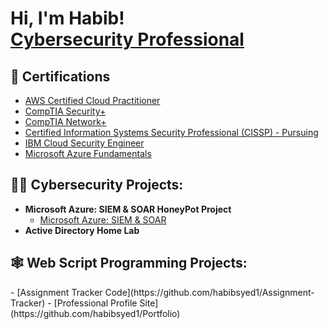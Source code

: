 <h1>Hi, I'm Habib! <br/><a href="https://github.com/habibsyed1"> <a href="https://www.linkedin.com/in/habib-syed-921839258/">Cybersecurity Professional</a></h1>

<h2>🥇 Certifications</h2>

- [AWS Certified Cloud Practitioner]()
- [CompTIA Security+]()
- [CompTIA Network+]()
- [Certified Information Systems Security Professional (CISSP) - Pursuing]()
- [IBM Cloud Security Engineer]()
- [Microsoft Azure Fundamentals]()

<h2>👨‍💻 Cybersecurity Projects:</h2>

- <b>Microsoft Azure: SIEM & SOAR HoneyPot Project</b>
  - [Microsoft Azure: SIEM & SOAR]()
- <b>Active Directory Home Lab</b>

<h2>🕸️ Web Script Programming Projects:</h2>
- [Assignment Tracker Code](https://github.com/habibsyed1/Assignment-Tracker)
- [Professional Profile Site](https://github.com/habibsyed1/Portfolio)
